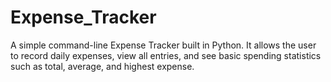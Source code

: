 # Expense_Tracker
A simple command-line Expense Tracker built in Python. It allows the user to record daily expenses, view all entries, and see basic spending statistics such as total, average, and highest expense.
